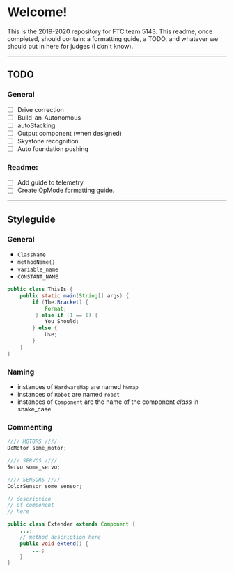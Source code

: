 # Welcome!
This is the 2019-2020 repository for FTC team 5143. This readme, once completed, should contain: a formatting guide, a TODO, and whatever we should put in here for judges (I don't know).

---

## TODO

### General

- [ ] Drive correction
- [ ] Build-an-Autonomous
- [ ] autoStacking
- [ ] Output component (when designed)
- [ ] Skystone recognition
- [ ] Auto foundation pushing

### Readme:
- [ ] Add guide to telemetry
- [ ] Create OpMode formatting guide.

---

## Styleguide

### General

- `ClassName`
- `methodName()`
- `variable_name`
- `CONSTANT_NAME`

```java
public class ThisIs {
    public static main(String[] args) {
        if (The.Bracket) {
            Format;
         } else if (1 == 1) {
            You Should;
        } else {
            Use;
        }
    }
}
```

### Naming

- instances of `HardwareMap` are named `hwmap`
- instances of `Robot` are named `robot`
- instances of `Component` are the name of the component *class* in snake_case

### Commenting

```java
//// MOTORS ////
DcMotor some_motor;

//// SERVOS ////
Servo some_servo;

//// SENSORS ////
ColorSensor some_sensor;
```

```java
// description
// of component
// here

public class Extender extends Component {
    ...;
    // method description here
    public void extend() {
        ...;
    }
}
```

